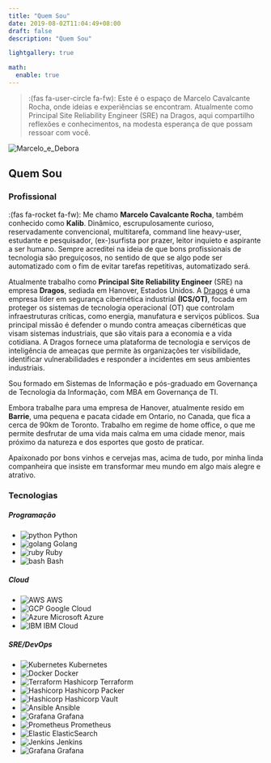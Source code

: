 ```yaml
---
title: "Quem Sou"
date: 2019-08-02T11:04:49+08:00
draft: false
description: "Quem Sou"

lightgallery: true

math:
  enable: true
---
```


> :(fas fa-user-circle fa-fw): Este é o espaço de Marcelo Cavalcante Rocha, onde ideias e experiências se encontram. Atualmente como Principal Site Reliability Engineer (SRE) na Dragos, aqui compartilho reflexões e conhecimentos, na modesta esperança de que possam ressoar com você.

![Marcelo_e_Debora](/images/me_debora.png "Marcelo e Débora")

## Quem Sou

### Profissional

:(fas fa-rocket fa-fw): Me chamo **Marcelo Cavalcante Rocha**, também conhecido como **Kalib**. Dinâmico, escrupulosamente curioso, reservadamente convencional, multitarefa, command line heavy-user, estudante e pesquisador, (ex-)surfista por prazer, leitor inquieto e aspirante a ser humano. Sempre acreditei na ideia de que bons profissionais de tecnologia são preguiçosos, no sentido de que se algo pode ser automatizado com o fim de evitar tarefas repetitivas, automatizado será.

Atualmente trabalho como **Principal Site Reliability Engineer** (SRE) na empresa **Dragos**, sediada em Hanover, Estados Unidos. A [Dragos](https://www.dragos.com) é uma empresa líder em segurança cibernética industrial **(ICS/OT)**, focada em proteger os sistemas de tecnologia operacional (OT) que controlam infraestruturas críticas, como energia, manufatura e serviços públicos. Sua principal missão é defender o mundo contra ameaças cibernéticas que visam sistemas industriais, que são vitais para a economia e a vida cotidiana. A Dragos fornece uma plataforma de tecnologia e serviços de inteligência de ameaças que permite às organizações ter visibilidade, identificar vulnerabilidades e responder a incidentes em seus ambientes industriais.

Sou formado em Sistemas de Informação e pós-graduado em Governança de Tecnologia da Informação, com MBA em Governança de TI.

Embora trabalhe para uma empresa de Hanover, atualmente resido em **Barrie**, uma pequena e pacata cidade em Ontario, no Canada, que fica a cerca de 90km de Toronto. Trabalho em regime de home office, o que me permite desfrutar de uma vida mais calma em uma cidade menor, mais próximo da natureza e dos esportes que gosto de praticar.

Apaixonado por bons vinhos e cervejas mas, acima de tudo, por minha linda companheira que insiste em transformar meu mundo em algo mais alegre e atrativo.

### Tecnologias

##### Programação

* ![python](images/icons-python.png) Python
* ![golang](images/icons-go.png) Golang
* ![ruby](images/icons-ruby.png) Ruby
* ![bash](images/icons-bash.png) Bash

##### Cloud

* ![AWS](images/icons-aws.png) AWS
* ![GCP](images/icons-google.png) Google Cloud
* ![Azure](images/icons-microsoft.png) Microsoft Azure
* ![IBM](images/icons-ibm.png) IBM Cloud

##### SRE/DevOps

* ![Kubernetes](images/icons-kubernetes.png) Kubernetes
* ![Docker](images/icons-docker.png) Docker
* ![Terraform](images/icons-terraform.png) Hashicorp Terraform
* ![Hashicorp](images/icons-hashicorp.png) Hashicorp Packer
* ![Hashicorp](images/icons-vault.png) Hashicorp Vault
* ![Ansible](images/icons-ansible.png) Ansible
* ![Grafana](images/icons-grafana.png) Grafana
* ![Prometheus](images/icons-prometheus.png) Prometheus
* ![Elastic](images/icons-elastic.png) ElasticSearch
* ![Jenkins](images/icons-jenkins.png) Jenkins
* ![Grafana](images/icons-grafana.png) Grafana